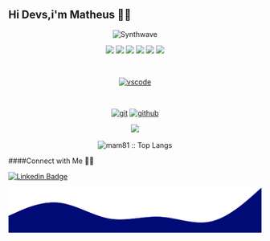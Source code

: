 
## Hi Devs,i'm Matheus 👋😄

<p align="center"><img src="https://thumbs.gfycat.com/GoodnaturedFondGaur-size_restricted.gif" alt="Synthwave" height="300" width="500"></p>

<p align="center">
 <img src = "https://img.shields.io/badge/-HTML5-E34F26?style=flat&logo=html5&logoColor=white"> 
 <img src = "https://img.shields.io/badge/-CSS3-1572B6?style=flat&logo=css3&logoColor=white">
 <img src="https://img.shields.io/badge/-Node.js-3C873A?style=flat&logo=Node.js&logoColor=white">
 <img src="https://img.shields.io/badge/-Python-black?style=flat&logo=python&logoColor=white"> 
 <img src="https://img.shields.io/badge/-JavaScript-eed718?style=flat&logo=javascript&logoColor=ffffff">
 <img src="https://img.shields.io/badge/-React-000000?style=flat&logo=react&logoColor=00c8ff">
</p><br>

<p align="center">
<a href="https://github.com/priyanshumay">
<img src="https://img.shields.io/badge/vscode-blue.svg?style=for-the-badge&logo=visual-studio-code&labelColor=ffffff&logoColor=blue" alt="vscode">
</a>
</a>
</p><br>

<p align="center">
<a href="https://github.com/priyanshumay"><img src="https://img.shields.io/badge/git-F05032.svg?style=for-the-badge&logo=git&logoColor=F05032&labelColor=ffffff" alt="git"></a>
<a href="https://github.com/priyanshumay"><img src="https://img.shields.io/badge/github-black.svg?style=for-the-badge&logo=github&logoColor=black&labelColor=ffffff" alt="github"></a>
</p>

<p align="center"><img src="https://media.giphy.com/media/WUlplcMpOCEmTGBtBW/giphy.gif" width="40px"></p>
<p align="center"><img src="https://github-readme-stats.vercel.app/api/top-langs/?username=mam81&langs_count=10&theme=ayu-mirage&layout=compact" alt="mam81 :: Top Langs" /></p>


 ####Connect with Me 🤝🏻

 [![Linkedin Badge](https://img.shields.io/badge/-Matheus_Antunes-blue?style=flat-square&logo=Linkedin&logoColor=white&link=https://www.linkedin.com/in/matheus-antunes-macedo)](https://www.linkedin.com/in/matheus-antunes-macedo) 

![bottom.png](https://raw.githubusercontent.com/iCharlesZ/FigureBed/master/img/readme-bottom.png)


